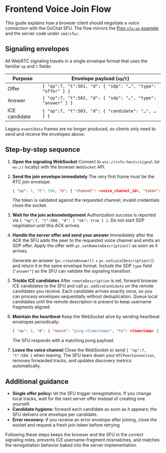 # Frontend Voice Join Flow

This guide explains how a browser client should negotiate a voice connection with the GoChat SFU. The flow mirrors the [Pion `sfu-ws` example](https://github.com/pion/webrtc/tree/master/examples/sfu-ws) and the server code under `cmd/sfu/`.

## Signaling envelopes

All WebRTC signaling travels in a single envelope format that uses the familiar `op` and `t` fields:

| Purpose       | Envelope payload (`op`/`t`)                                               |
|---------------|----------------------------------------------------------------------------|
| Offer         | `{ "op":7, "t":501, "d": { "sdp": "…", "type": "offer" } }`         |
| Answer        | `{ "op":7, "t":502, "d": { "sdp": "…", "type": "answer" } }`        |
| ICE candidate | `{ "op":7, "t":503, "d": { "candidate": "…", … } }`                   |

Legacy `event`/`data` frames are no longer produced, so clients only need to send and receive the envelopes above.

## Step-by-step sequence

1. **Open the signaling WebSocket**
   Connect to `wss://<sfu-host>/signal` (or `ws://` locally) with the browser `WebSocket` API.

2. **Send the join envelope immediately**
   The very first frame must be the RTC join envelope:

   ```json
   { "op": 7, "t": 500, "d": { "channel": <voice_channel_id>, "token": "<join_jwt>" } }
   ```

   The token is validated against the requested channel; invalid credentials close the socket.

3. **Wait for the join acknowledgement**
   Authorization success is reported via `{ "op":7, "t":500, "d": { "ok": true } }`. Do not start SDP negotiation until this ACK arrives.

4. **Handle the server offer and send your answer**
   Immediately after the ACK the SFU adds the peer to the requested voice channel and emits an SDP offer. Apply the offer with `pc.setRemoteDescription()` as soon as it arrives.

   Generate an answer (`pc.createAnswer()` + `pc.setLocalDescription()`) and return it in the same envelope format. Include the SDP `type` field (`"answer"`) so the SFU can validate the signaling transition.

5. **Trickle ICE candidates**
   After `remoteDescription` is set, forward browser ICE candidates to the SFU and call `pc.addIceCandidate` on the remote candidates you receive. Each candidate arrives exactly once, so you can process envelopes sequentially without deduplication. Queue local candidates until the remote description is present to keep username fragments aligned.

6. **Maintain the heartbeat**
   Keep the WebSocket alive by sending heartbeat envelopes periodically:

   ```json
   { "op": 2, "d": { "nonce": "ping-<timestamp>", "ts": <timestamp> } }
   ```

   The SFU responds with a matching pong payload.

7. **Leave the voice channel**
   Close the WebSocket or send `{ "op":7, "t":504 }` when leaving. The SFU tears down your `RTCPeerConnection`, removes forwarded tracks, and updates discovery metrics automatically.

## Additional guidance

* **Single offer policy:** let the SFU trigger renegotiations. If you change local tracks, wait for the next server offer instead of creating one yourself.
* **Candidate hygiene:** forward each candidate as soon as it appears; the SFU delivers one envelope per candidate.
* **Error recovery:** if you receive an error envelope after joining, close the socket and request a fresh join token before retrying.

Following these steps keeps the browser and the SFU in the correct signaling roles, prevents ICE username-fragment mismatches, and matches the renegotiation behavior baked into the server implementation.
